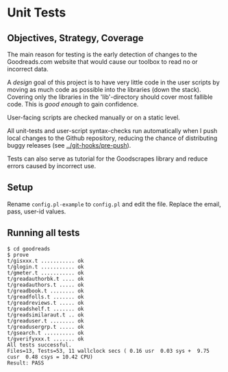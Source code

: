 # Unit Tests

## Objectives, Strategy, Coverage

The main reason for testing is the early detection of changes to the
Goodreads.com website that would cause our toolbox to read no or incorrect data.

A _design_ goal of this project is to have very little code in the user scripts 
by moving as much code as possible into the libraries (down the stack).
Covering only the libraries in the 'lib'-directory should cover most fallible code.
This is _good enough_ to gain confidence. 

User-facing scripts are checked manually or on a static level.

All unit-tests and user-script syntax-checks run automatically
when I push local changes to the Github repository, 
reducing the chance of distributing buggy releases 
(see [../git-hooks/pre-push](../git-hooks/pre-push)).

Tests can also serve as tutorial for the Goodscrapes library and reduce 
errors caused by incorrect use.


## Setup

Rename `config.pl-example` to `config.pl` and edit the file. 
Replace the email, pass, user-id values.


## Running all tests

```console
$ cd goodreads
$ prove
t/gisxxx.t ........... ok   
t/glogin.t ........... ok   
t/gmeter.t ........... ok   
t/greadauthorbk.t .... ok   
t/greadauthors.t ..... ok   
t/greadbook.t ........ ok   
t/greadfolls.t ....... ok   
t/greadreviews.t ..... ok   
t/greadshelf.t ....... ok    
t/greadsimilaraut.t .. ok   
t/greaduser.t ........ ok   
t/greadusergrp.t ..... ok   
t/gsearch.t .......... ok    
t/gverifyxxx.t ....... ok   
All tests successful.
Files=13, Tests=53, 11 wallclock secs ( 0.16 usr  0.03 sys +  9.75 cusr  0.48 csys = 10.42 CPU)
Result: PASS
```



